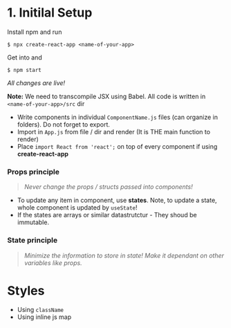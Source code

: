 # 1. Initilal Setup

Install npm and run

```
$ npx create-react-app <name-of-your-app>
```

Get into <name-of-your-app> and 
```
$ npm start
```
*All changes are live!*

**Note:** We need to transcompile JSX using Babel. All code is written in `<name-of-your-app>/src` dir

- Write components in individual `ComponentName.js` files (can organize in folders). Do not forget to export.
- Import in `App.js` from file / dir and render (It is THE main function to render)
- Place `import React from 'react';` on top of every component if using **create-react-app**

### Props principle

> *Never change the props / structs passed into components!*

- To update any item in component, use **states**. Note, to update a state, whole component is updated by `useState`!
- If the states are arrays or similar datastrutctur - They shoud be immutable.

### State principle

> *Minimize the information to store in state! Make it dependant on other variables like props.*


# Styles

- Using `className`
- Using inline js map